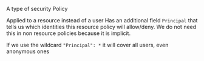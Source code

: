 A type of security Policy

Applied to a resource instead of a user
Has an additional field `Principal` that tells us which identities this resource policy will allow/deny. We do not need this in non resource policies because it is implicit.

If we use the wildcard `"Principal": *` it will cover all users, even anonymous ones